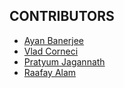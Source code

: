 ## CONTRIBUTORS

- [Ayan Banerjee](https://github.com/ayan-b)
- [Vlad Corneci](https://github.com/asaltvld30)
- [Pratyum Jagannath](https://github.com/pratyum)
- [Raafay Alam](https://github.com/rffffy)
